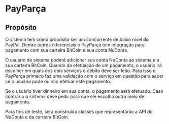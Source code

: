 # PayParça
## Propósito
O sistema tem como propósito ser um concorrente de baixo nível do PayPal. Dentre outros diferenciais o PayParça tem integração para pagamento com sua carteira BitCoin e sua conta NuConta.

O usuário do sistema poderá adicionar sua conta NuConta ao sistema e a sua carteira BitCoin. Quando da efetuação de um pagamento, o usuário irá escolher em quais dos dois serviços o débito deve ser feito. Para isso o PayParça primeiro faz uma validação com o serviço em questão para saber se o usuário pode ou não efetuar este pagamento.

Se o usuário tiver dinheiro em sua conta, o pagamento será efetuado. Caso contrário o sistema deve pedir para que ele escolha outro meio de pagamento.

Para fins de teste, será construída classes que representarão a API do NuConta e da carteira BitCoin.